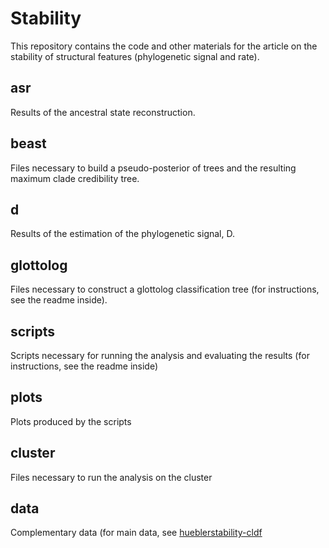 # Stability 

This repository contains the code and other materials for the article on the stability of structural features (phylogenetic signal and rate).
## asr
Results of the ancestral state reconstruction.
## beast
Files necessary to build a pseudo-posterior of trees and the resulting maximum clade credibility tree.
## d
Results of the estimation of the phylogenetic signal, D.
## glottolog
Files necessary to construct a glottolog classification tree (for instructions, see the readme inside).
## scripts
Scripts necessary for running the analysis and evaluating the results (for instructions, see the readme inside)
## plots
Plots produced by the scripts
## cluster
Files necessary to run the analysis on the cluster
## data
Complementary data (for main data, see [hueblerstability-cldf](https://github.com/cldf-datasets/hueblerstability)
